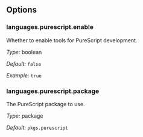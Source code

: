[comment]: # (Do not edit this file as it is autogenerated. Go to docs/individual-docs if you want to make edits.)


[comment]: # (Please add your documentation on top of this line)

## Options

### languages\.purescript\.enable

Whether to enable tools for PureScript development\.



*Type:*
boolean



*Default:*
` false `



*Example:*
` true `



### languages\.purescript\.package



The PureScript package to use\.



*Type:*
package



*Default:*
` pkgs.purescript `
